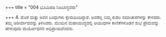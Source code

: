 +++
title = "004 ಭೂಮಿಪತಿ ನಿಜಬಾನ್ಧವರು"

+++
4. ದೊರೆ ಮತ್ತು ಅವನ ಬಂಧುಗಳು ಕ್ಷೇಮದಿಂದಿದ್ದಾರೆ. ಅವರೆಲ್ಲ ನಿಮ್ಮ ಕುಶಲ ಸಮಾಚಾರಗಳನ್ನು ಕೇಳಿದರು. ತಮ್ಮ ಆಶೀರ್ವಾದವನ್ನು ತಿಳಿಸಿದರು. ಮುಂದಿನ ಮಹಾಯುದ್ಧದಲ್ಲಿ ಆಯುಧಗಳ ಕಾಣಿಕೆಗಳೊಡನೆ ಶುಭ ಪ್ರೇಮವನ್ನು ಹೇಳುವುದು ದುರ್ಯೋಧನನ ಅಭಿಪ್ರಾಯವೆಂದನು.